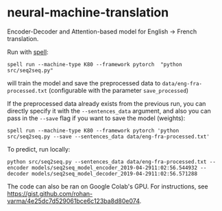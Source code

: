 # neural-machine-translation

Encoder-Decoder and Attention-based model for English -> French translation.

Run with [spell](https://spell.run/):

`spell run --machine-type K80 --framework pytorch  "python src/seq2seq.py"`

will train the model and save the preprocessed data to `data/eng-fra-processed.txt` (configurable with the parameter `save_processed`)


If the preprocessed data already exists from the previous run, you can directly specify it with the `--sentences_data` argument, and also you can pass in the `--save` flag if you want to save the model (weights):

`spell run --machine-type K80 --framework pytorch 'python src/seq2seq.py --save --sentences_data data/eng-fra-processed.txt'`

To predict, run locally:

`python src/seq2seq.py --sentences_data data/eng-fra-processed.txt --encoder models/seq2seq_model_encoder_2019-04-2911:02:56.544932 --decoder models/seq2seq_model_decoder_2019-04-2911:02:56.571288`


The code can also be ran on Google Colab's GPU. For instructions, see https://gist.github.com/rohan-varma/4e25dc7d529061bce6c123ba8d80e074.
